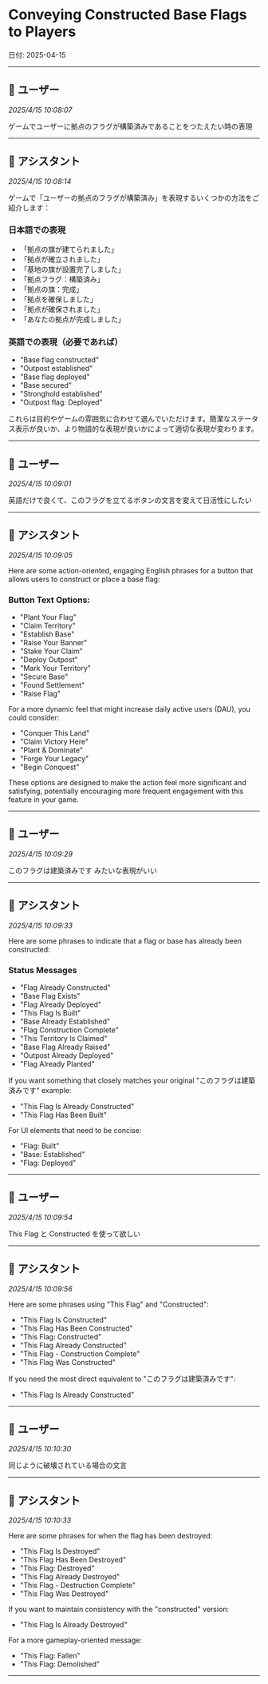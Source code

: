 # Conveying Constructed Base Flags to Players

日付: 2025-04-15

---

## 👤 ユーザー
*2025/4/15 10:08:07*

ゲームでユーザーに拠点のフラグが構築済みであることをつたえたい時の表現

---

## 🤖 アシスタント
*2025/4/15 10:08:14*

ゲームで「ユーザーの拠点のフラグが構築済み」を表現するいくつかの方法をご紹介します：

### 日本語での表現
- 「拠点の旗が建てられました」
- 「拠点が確立されました」
- 「基地の旗が設置完了しました」
- 「拠点フラグ：構築済み」
- 「拠点の旗：完成」
- 「拠点を確保しました」
- 「拠点が確保されました」
- 「あなたの拠点が完成しました」

### 英語での表現（必要であれば）
- "Base flag constructed"
- "Outpost established"
- "Base flag deployed"
- "Base secured"
- "Stronghold established"
- "Outpost flag: Deployed"

これらは目的やゲームの雰囲気に合わせて選んでいただけます。簡潔なステータス表示が良いか、より物語的な表現が良いかによって適切な表現が変わります。

---

## 👤 ユーザー
*2025/4/15 10:09:01*

英語だけで良くて、このフラグを立てるボタンの文言を変えて日活性にしたい

---

## 🤖 アシスタント
*2025/4/15 10:09:05*

Here are some action-oriented, engaging English phrases for a button that allows users to construct or place a base flag:

### Button Text Options:
- "Plant Your Flag"
- "Claim Territory"
- "Establish Base"
- "Raise Your Banner"
- "Stake Your Claim"
- "Deploy Outpost"
- "Mark Your Territory"
- "Secure Base"
- "Found Settlement"
- "Raise Flag"

For a more dynamic feel that might increase daily active users (DAU), you could consider:
- "Conquer This Land"
- "Claim Victory Here"
- "Plant & Dominate"
- "Forge Your Legacy"
- "Begin Conquest"

These options are designed to make the action feel more significant and satisfying, potentially encouraging more frequent engagement with this feature in your game.

---

## 👤 ユーザー
*2025/4/15 10:09:29*

このフラグは建築済みです みたいな表現がいい

---

## 🤖 アシスタント
*2025/4/15 10:09:33*

Here are some phrases to indicate that a flag or base has already been constructed:

### Status Messages
- "Flag Already Constructed"
- "Base Flag Exists"
- "Flag Already Deployed"
- "This Flag Is Built"
- "Base Already Established"
- "Flag Construction Complete"
- "This Territory Is Claimed"
- "Base Flag Already Raised"
- "Outpost Already Deployed"
- "Flag Already Planted"

If you want something that closely matches your original "このフラグは建築済みです" example:
- "This Flag Is Already Constructed"
- "This Flag Has Been Built"

For UI elements that need to be concise:
- "Flag: Built"
- "Base: Established"
- "Flag: Deployed"

---

## 👤 ユーザー
*2025/4/15 10:09:54*

This Flag と Constructed を使って欲しい

---

## 🤖 アシスタント
*2025/4/15 10:09:56*

Here are some phrases using "This Flag" and "Constructed":

- "This Flag Is Constructed"
- "This Flag Has Been Constructed"
- "This Flag: Constructed"
- "This Flag Already Constructed"
- "This Flag - Construction Complete"
- "This Flag Was Constructed"

If you need the most direct equivalent to "このフラグは建築済みです":
- "This Flag Is Already Constructed"

---

## 👤 ユーザー
*2025/4/15 10:10:30*

同じように破壊されている場合の文言

---

## 🤖 アシスタント
*2025/4/15 10:10:33*

Here are some phrases for when the flag has been destroyed:

- "This Flag Is Destroyed"
- "This Flag Has Been Destroyed"
- "This Flag: Destroyed"
- "This Flag Already Destroyed"
- "This Flag - Destruction Complete"
- "This Flag Was Destroyed"

If you want to maintain consistency with the "constructed" version:
- "This Flag Is Already Destroyed"

For a more gameplay-oriented message:
- "This Flag: Fallen"
- "This Flag: Demolished"

---

